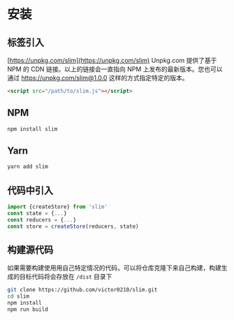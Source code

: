 # 安装

## 标签引入
[https://unpkg.com/slim](https://unpkg.com/slim)
Unpkg.com 提供了基于 NPM 的 CDN 链接。以上的链接会一直指向 NPM 上发布的最新版本。您也可以通过 https://unpkg.com/slim@1.0.0 这样的方式指定特定的版本。

```html
<script src="/path/to/slim.js"></script>
```

## NPM

```bash
npm install slim
```

## Yarn

```bash
yarn add slim
```

## 代码中引入

```javascript
import {createStore} from 'slim'
const state = {...}
const reducers = {...}
const store = createStore(reducers, state)
```

## 构建源代码
如果需要构建使用用自己特定情况的代码，可以将仓库克隆下来自己构建，构建生成的目标代码将会存放在 `/dist` 目录下

```bash
git clone https://github.com/victor0210/slim.git
cd slim
npm install
npm run build
```
